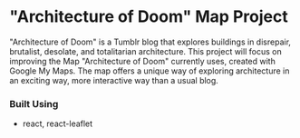 # "Architecture of Doom" Map Project

"Architecture of Doom" is a Tumblr blog that explores buildings in disrepair, brutalist, desolate, and totalitarian architecture. 
This project will focus on improving the Map "Architecture of Doom" currently uses, created with Google My Maps. The map offers a unique way of exploring architecture in an exciting way, more interactive way than a usual blog.


### Built Using

- react, react-leaflet
